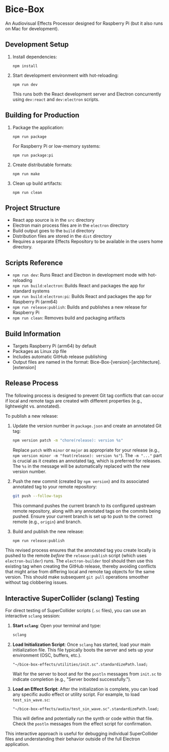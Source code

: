 # Bice-Box

An Audiovisual Effects Processor designed for Raspberry Pi (but it also runs on Mac for development).

## Development Setup

1. Install dependencies:
   ```
   npm install
   ```

2. Start development environment with hot-reloading:
   ```
   npm run dev
   ```

   This runs both the React development server and Electron concurrently using `dev:react` and `dev:electron` scripts.

## Building for Production

1. Package the application:
   ```
   npm run package
   ```

   For Raspberry Pi or low-memory systems:
   ```
   npm run package:pi
   ```

2. Create distributable formats:
   ```
   npm run make
   ```

3. Clean up build artifacts:
   ```
   npm run clean
   ```

## Project Structure

- React app source is in the `src` directory
- Electron main process files are in the `electron` directory
- Build output goes to the `build` directory
- Distribution files are stored in the `dist` directory
- Requires a separate Effects Repository to be available in the users home directory.

## Scripts Reference

- `npm run dev`: Runs React and Electron in development mode with hot-reloading
- `npm run build:electron`: Builds React and packages the app for standard systems
- `npm run build:electron:pi`: Builds React and packages the app for Raspberry Pi (arm64)
- `npm run release:publish`: Builds and publishes a new release for Raspberry Pi
- `npm run clean`: Removes build and packaging artifacts

## Build Information

- Targets Raspberry Pi (arm64) by default
- Packages as Linux zip file
- Includes automatic GitHub release publishing
- Output files are named in the format: Bice-Box-[version]-[architecture].[extension]

## Release Process

The following process is designed to prevent Git tag conflicts that can occur if local and remote tags are created with different properties (e.g., lightweight vs. annotated).

To publish a new release:

1.  Update the version number in `package.json` and create an annotated Git tag:
    ```bash
    npm version patch -m "chore(release): version %s"
    ```
    Replace `patch` with `minor` or `major` as appropriate for your release (e.g., `npm version minor -m "feat(release): version %s"`). The `-m "..."` part is crucial as it creates an annotated tag, which is preferred for releases. The `%s` in the message will be automatically replaced with the new version number.

2.  Push the new commit (created by `npm version`) and its associated annotated tag to your remote repository:
    ```bash
    git push --follow-tags
    ```
    This command pushes the current branch to its configured upstream remote repository, along with any annotated tags on the commits being pushed. Ensure your current branch is set up to push to the correct remote (e.g., `origin`) and branch.

3.  Build and publish the new release:
    ```bash
    npm run release:publish
    ```

This revised process ensures that the annotated tag you create locally is pushed to the remote *before* the `release:publish` script (which uses `electron-builder`) runs. The `electron-builder` tool should then use this existing tag when creating the GitHub release, thereby avoiding conflicts that might arise from differing local and remote tag objects for the same version. This should make subsequent `git pull` operations smoother without tag clobbering issues.

## Interactive SuperCollider (sclang) Testing

For direct testing of SuperCollider scripts (`.sc` files), you can use an interactive `sclang` session:

1.  **Start `sclang`**:
    Open your terminal and type:
    ```bash
    sclang
    ```

2.  **Load Initialization Script**:
    Once `sclang` has started, load your main initialization file. This file typically boots the server and sets up your environment (OSC, buffers, etc.).
    ```supercollider
    "~/bice-box-effects/utilities/init.sc".standardizePath.load;
    ```
    Wait for the server to boot and for the `postln` messages from `init.sc` to indicate completion (e.g., "Server booted successfully.").

3.  **Load an Effect Script**:
    After the initialization is complete, you can load any specific audio effect or utility script. For example, to load `test_sin_wave.sc`:
    ```supercollider
    "~/bice-box-effects/audio/test_sin_wave.sc".standardizePath.load;
    ```
    This will define and potentially run the synth or code within that file. Check the `postln` messages from the effect script for confirmation.

This interactive approach is useful for debugging individual SuperCollider files and understanding their behavior outside of the full Electron application.